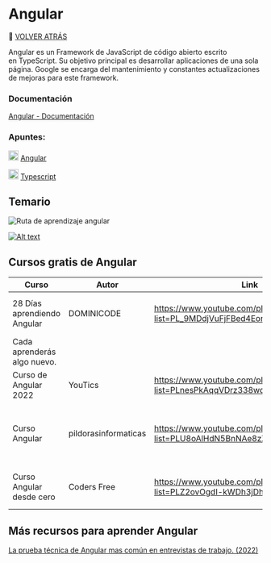 # Angular 
🚀 [VOLVER ATRÁS](https://github.com/guides4all/Ruta-FrontEnd)

Angular es un Framework de JavaScript de código abierto escrito en TypeScript. Su objetivo principal es desarrollar aplicaciones de una sola página. Google se encarga del mantenimiento y constantes actualizaciones de mejoras para este framework.

### Documentación
[Angular - Documentación](https://docs.angular.lat/docs)

### Apuntes:

<img width="20px" src="https://cdn.jsdelivr.net/gh/devicons/devicon/icons/angularjs/angularjs-original.svg" /> [Angular](https://www.notion.so/Angular-da6e118e7ef240eb8cef5f6aff98969e)

<img width="20px" src="https://cdn.jsdelivr.net/gh/devicons/devicon/icons/typescript/typescript-original.svg" /> [Typescript](https://www.notion.so/Typescript-08a08e610d2a462aaf203092a57bcb87)

## Temario
![Ruta de aprendizaje angular ](https://user-images.githubusercontent.com/71718050/201501751-8309e042-3e29-4b90-9d3a-d97a72124185.png)


[![Alt text](https://img.youtube.com/vi/4PYwCI1LFqs/0.jpg)](https://www.youtube.com/watch?v=4PYwCI1LFqs)

## Cursos gratis de Angular

| Curso | Autor | Link | Descripción |
| --- | --- | --- | --- |
| 28 Días aprendiendo Angular | DOMINICODE | https://www.youtube.com/playlist?list=PL_9MDdjVuFjFBed4Eor5qj1T0LLahl4z0 | Durante los próximos días 28 con Angular.
Cada aprenderás algo nuevo. |
| Curso de Angular 2022 | YouTics | https://www.youtube.com/playlist?list=PLnesPkAqqVDrz338wqiGHztHjv7kPjfm7 | Curso de fundamentos de Angular. |
| Curso Angular | pildorasinformaticas | https://www.youtube.com/playlist?list=PLU8oAlHdN5BnNAe8zXnuBNzKID39DUwcO | Aprenderás desde los fundamentos hasta conceptos avanzados  |
| Curso Angular desde cero | Coders Free | https://www.youtube.com/playlist?list=PLZ2ovOgdI-kWDh3jDh-GvgToRlVfwIUFw | Curso desde cero de Angular actualizado. |

## Más recursos para aprender Angular

[La prueba técnica de Angular mas común en entrevistas de trabajo. (2022)](https://youtu.be/I6OBjvF41ZY)
